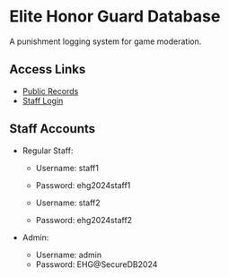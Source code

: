 # Elite Honor Guard Database

A punishment logging system for game moderation.

## Access Links
- [Public Records](punishments.html)
- [Staff Login](index.html)

## Staff Accounts
- Regular Staff:
  - Username: staff1
  - Password: ehg2024staff1
  
  - Username: staff2
  - Password: ehg2024staff2

- Admin:
  - Username: admin
  - Password: EHG@SecureDB2024 
